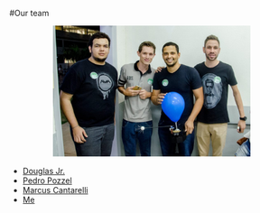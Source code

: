 #Our team
<p align="center">
  <img src="extras/ourteam.jpg" width="350"/>
</p>

- <a href="https://www.linkedin.com/in/douglas-domenciano-84a04212b/">Douglas Jr.</a>
- <a href="https://www.linkedin.com/in/pedro-pozzel-0473bb11b/">Pedro Pozzel</a>
- <a href="https://www.linkedin.com/in/marcus-cantarelli-14816b12b/">Marcus Cantarelli</a>
- <a href="https://www.linkedin.com/in/wendreo-luciano-fernandes-04b887106/">Me</a>
